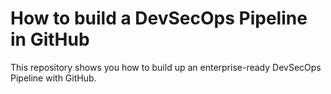# How to build a DevSecOps Pipeline in GitHub
This repository shows you how to build up an enterprise-ready DevSecOps Pipeline with GitHub. 

